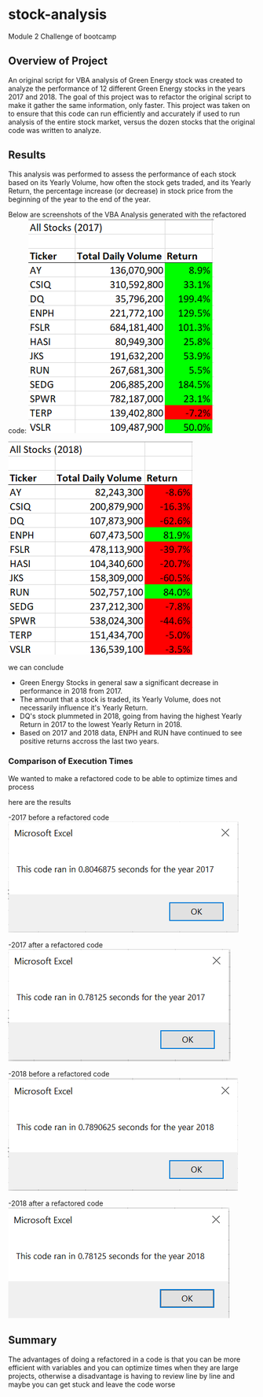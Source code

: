 # stock-analysis
Module 2 Challenge of bootcamp

## Overview of Project
An original script for VBA analysis of Green Energy stock was created to analyze the performance of 12 different Green Energy stocks in the years 2017 and 2018. The goal of this project was to refactor the original script to make it gather the same information, only faster. This project was taken on to ensure that this code can run efficiently and accurately if used to run analysis of the entire stock market, versus the dozen stocks that the original code was written to analyze.

## Results
This analysis was performed to assess the performance of each stock based on its Yearly Volume, how often the stock gets traded, and its Yearly Return, the percentage increase (or decrease) in stock price from the beginning of the year to the end of the year.

Below are screenshots of the VBA Analysis generated with the refactored code:
![Alt text](Resources/vba_analysis_2017.png)

![Alt text](Resources/vba_analysis_2018.png)



we can conclude
- Green Energy Stocks in general saw a significant decrease in performance in 2018 from 2017.
- The amount that a stock is traded, its Yearly Volume, does not necessarily influence it's Yearly Return.
- DQ's stock plummeted in 2018, going from having the highest Yearly Return in 2017 to the lowest Yearly Return in 2018.
- Based on 2017 and 2018 data, ENPH and RUN have continued to see positive returns accross the last two years.

### Comparison of Execution Times
We wanted to make a refactored code to be able to
optimize times and process

here are the results

-2017 before a refactored code
![Alt text](Resources/VBA_Challenge_2017.png)

-2017 after a refactored code
![Alt text](Resources/VBA_Challenge_2017_refactored.png)

-2018 before a refactored code
![Alt text](Resources/VBA_Challenge_2018.png)

-2018 after a refactored code
![Alt text](Resources/VBA_Challenge_2018_refactored.png)

## Summary
The advantages of doing a refactored in a code is that you can be more efficient with variables and you can optimize times when they are large projects, otherwise a disadvantage is having to review line by line and maybe you can get stuck and leave the code worse

